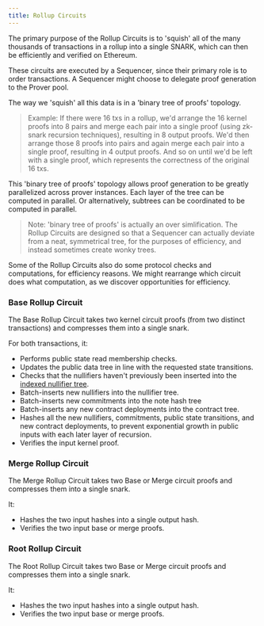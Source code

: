 ```yaml
---
title: Rollup Circuits
---
```


The primary purpose of the Rollup Circuits is to 'squish' all of the many thousands of transactions in a rollup into a single SNARK, which can then be efficiently and verified on Ethereum.

These circuits are executed by a Sequencer, since their primary role is to order transactions. A Sequencer might choose to delegate proof generation to the Prover pool.

The way we 'squish' all this data is in a 'binary tree of proofs' topology.

> Example: If there were 16 txs in a rollup, we'd arrange the 16 kernel proofs into 8 pairs and merge each pair into a single proof (using zk-snark recursion techniques), resulting in 8 output proofs. We'd then arrange those 8 proofs into pairs and again merge each pair into a single proof, resulting in 4 output proofs. And so on until we'd be left with a single proof, which represents the correctness of the original 16 txs.

This 'binary tree of proofs' topology allows proof generation to be greatly parallelized across prover instances. Each layer of the tree can be computed in parallel. Or alternatively, subtrees can be coordinated to be computed in parallel.

> Note: 'binary tree of proofs' is actually an over simlification. The Rollup Circuits are designed so that a Sequencer can actually deviate from a neat, symmetrical tree, for the purposes of efficiency, and instead sometimes create wonky trees.

Some of the Rollup Circuits also do some protocol checks and computations, for efficiency reasons. We might rearrange which circuit does what computation, as we discover opportunities for efficiency.

### Base Rollup Circuit

The Base Rollup Circuit takes two kernel circuit proofs (from two distinct transactions) and compresses them into a single snark.

For both transactions, it:

- Performs public state read membership checks.
- Updates the public data tree in line with the requested state transitions.
- Checks that the nullifiers haven't previously been inserted into the [indexed nullifier tree](../../data_structures/indexed_merkle_tree).
- Batch-inserts new nullifiers into the nullifier tree.
- Batch-inserts new commitments into the note hash tree
- Batch-inserts any new contract deployments into the contract tree.
- Hashes all the new nullifiers, commitments, public state transitions, and new contract deployments, to prevent exponential growth in public inputs with each later layer of recursion.
- Verifies the input kernel proof.

### Merge Rollup Circuit

The Merge Rollup Circuit takes two Base or Merge circuit proofs and compresses them into a single snark.

It:

- Hashes the two input hashes into a single output hash.
- Verifies the two input base or merge proofs.

### Root Rollup Circuit

The Root Rollup Circuit takes two Base or Merge circuit proofs and compresses them into a single snark.

It:

- Hashes the two input hashes into a single output hash.
- Verifies the two input base or merge proofs.
